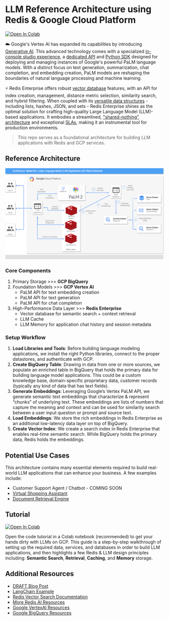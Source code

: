 # LLM Reference Architecture using Redis & Google Cloud Platform

<a href="https://colab.research.google.com/github/RedisVentures/redis-google-llms/blob/main/BigQuery_Palm_Redis.ipynb" target="_parent"><img src="https://colab.research.google.com/assets/colab-badge.svg" alt="Open In Colab"/></a>

☁️ Google's Vertex AI has expanded its capabilities by introducing [Generative AI](https://cloud.google.com/vertex-ai/docs/generative-ai/learn/overview). This advanced technology comes with a specialized [in-console studio experience](https://cloud.google.com/vertex-ai/docs/generative-ai/start/quickstarts/quickstart), a [dedicated API](https://cloud.google.com/vertex-ai/docs/generative-ai/start/quickstarts/api-quickstart) and [Python SDK](https://cloud.google.com/vertex-ai/docs/python-sdk/use-vertex-ai-python-sdk) designed for deploying and managing instances of Google's powerful PaLM language models. With a distinct focus on text generation, summarization, chat completion, and embedding creation, PaLM models are reshaping the boundaries of natural language processing and machine learning.

⚡ Redis Enterprise offers robust [vector database](https://redis.com/solutions/use-cases/vector-database) features, with an API for index creation, management, distance metric selection, similarity search, and hybrid filtering. When coupled with its [versatile data structures](https://redis.io/docs/data-types/) - including lists, hashes, JSON, and sets - Redis Enterprise shines as the optimal solution for crafting high-quality Large Language Model (LLM)-based applications. It embodies a streamlined, ["shared-nothing" architecture](https://redis.com/redis-enterprise/technology/redis-enterprise-cluster-architecture/) and exceptional [SLAs](https://redis.com/legal/redis-enterprise-cloud-service-level-agreement/), making it an instrumental tool for production environments.

>This repo serves as a foundational architecture for building LLM applications with Redis and GCP services.

## Reference Architecture

![](assets/GCP_RE_GenAI.drawio.png)

### Core Components
1. Primary Storage >>> **GCP BigQuery**
2. Foundation Models >>> **GCP Vertex AI**
    - PaLM API for text embedding creation
    - PaLM API for text generation
    - PaLM API for chat completion
3. High-Performance Data Layer >>> **Redis Enterprise**
    - Vector database for semantic search + context retrieval
    - LLM Cache
    - LLM Memory for application chat history and session metadata

### Setup Workflow
1. **Load Libraries and Tools**: Before building language modeling applications, we install the right Python libraries, connect to the proper datastores, and authenticate with GCP.
2. **Create BigQuery Table**: Drawing in data from one or more sources, we populate an enriched table in BigQuery that holds the primary data for building language model applications. This could be a custom knowledge base, domain-specific proprietary data, customer records (typically any kind of data that has text fields).
3. **Generate Embeddings**: Leveraging Google’s Vertex PaLM API, we generate semantic text embeddings that characterize & represent “chunks” of underlying text. These embeddings are lists of numbers that capture the meaning and context and can be used for similarity search between a user input question or prompt and source text.
4. **Load Embeddings**: We store the rich embeddings in Redis Enterprise as an additional low-latency data layer on top of BigQuery.
4. **Create Vector Index**: We create a search index in Redis Enterprise that enables real-time semantic search. While BigQuery holds the primary data, Redis holds the embeddings.

## Potential Use Cases
This architecture contains many essential elements required to build real-world LLM applications that can enhance your business. A few examples include:

- Customer Support Agent / Chatbot - COMING SOON
- [Virtual Shopping Assistant](https://github.com/RedisVentures/redis-langchain-chatbot)
- [Document Retrieval Engine](https://github.com/RedisVentures/rdis-arXiv-search)

## Tutorial
<a href="https://colab.research.google.com/github/RedisVentures/redis-google-llms/blob/main/BigQuery_Palm_Redis.ipynb" target="_parent"><img src="https://colab.research.google.com/assets/colab-badge.svg" alt="Open In Colab"/></a>

Open the code tutorial in a Colab notebook (recommended) to get your hands dirty with LLMs on GCP. This guide is a step-by-step walkthrough of setting up the required data, services, and databases in order to build LLM applications, and then highlights a few Redis & LLM design principles including: **Semantic Search**, **Retrieval**, **Caching**, and **Memory** storage.


## Additional Resources
- [DRAFT Blog Post](https://docs.google.com/document/d/1nGelpYQaFcTd1lqLOC3W0ZoXVDNMiI3W3pG7LY4U3n4/edit?usp=sharing)
- [LangChain Example](https://github.com/antonum/Redis-Workshops/blob/main/05-LangChain_Redis/05.3_VertexAI_LangChain_Redis.ipynb)
- [Redis Vector Search Documentation](https://redis.io/docs/interact/search-and-query/search/vectors/)
- [More Redis AI Resources](https://github.com/RedisVentures)
- [Google VertexAI Resources](https://cloud.google.com/vertex-ai)
- [Google BigQuery Resources](https://cloud.google.com/bigquery)

